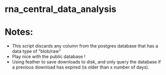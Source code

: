 # rna_central_data_analysis

# Notes:
 - This script discards any column from the postgres database that
 has a data type of "blob/raw"
 - Play nice with the public database ! 
 - Using feather to save downloads to disk, and only query the database if 
 a previous download has expired (is older than x number of days).
